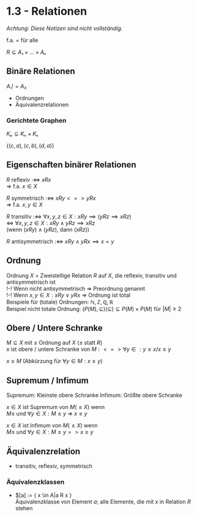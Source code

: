# 1.3 - Relationen
*Achtung: Diese Notizen sind nicht vollständig.*

f.a. = für alle

$R ⊆ A₁ × ... × Aₙ$


## Binäre Relationen
$A₁ != A₂$
- Ordnungen
- Äquivalenzrelationen

### Gerichtete Graphen
$Kₐ ⊆ Kₙ × Kₙ$

$\{ (c,a), (c,b), (d,a) \}$


## Eigenschaften binärer Relationen
$R$ reflexiv :<=> $x R x$  
=> f.a. $x ∈ X$

$R$ symmetrisch :<=> $x R y <=> y R x$  
=> f.a. $x,y ∈ X$

$R$ transitiv :<=> $∀x,y,z ∈ X: x R y \implies (y R z \implies x R z)$   
<=> $∀x,y,z ∈ X: x R y ∧ y R z \implies x R z$   
(wenn $(x R y) ∧ (y R z)$, dann $(x R z)$)

$R$ antisymmetrisch :<=> $x R y ∧ y R x \implies x = y$


## Ordnung
Ordnung $X$ = Zweistellige Relation $R$ auf $X$, die reflexiv, transitiv und
antisymmetrisch ist  
!-! Wenn nicht antisymmetrisch => Preordnung genannt  
!-! Wenn $x,y ∈ X: x R y ∨ y R x$ => Ordnung ist total  
Beispiele für (totale) Ordnungen: $ℕ,ℤ,ℚ,ℝ$   
Beispiel nicht totale Ordnung: $(P(M), ⊆) (⊆) ⊆ P(M) × P(M)$ für $|M| \ge 2$


## Obere / Untere Schranke
$M ⊆ X$ mit $\le$ Ordnung auf $X$ ($\le$ statt $R$)  
$x$ ist obere / untere Schranke von $M :<=> ∀ y ∈ : y \le x / x \le y$

$x \ge M$ (Abkürzung für $∀ y ∈ M : x \ge y$)


## Supremum / Infimum
Supremum: Kleinste obere Schranke
Infimum: Größte obere Schranke

$x ∈ X$ ist Supremum von $M (\le X)$ wenn  
$M \le$ und $∀ y ∈ X : M \le y$ => $x \le y$

$x ∈ X$ ist Infimum von $M (\le X)$ wenn  
$M \le$ und $∀ y ∈ X : M \ge y => x \ge y$


## Äquivalenzrelation
- transitiv, reflexiv, symmetrisch

### Äquivalenzklassen
- $[a] := { x \in A|a R x }  
  Äquivalenzklasse von Element $a$; alle Elemente, die mit $x$ in Relation
  $R$ stehen
